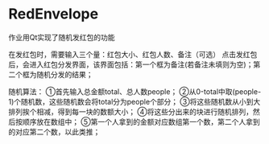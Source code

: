# RedEnvelope
作业用Qt实现了随机发红包的功能

在发红包时，需要输入三个量：红包大小、红包人数、备注（可选）
点击发红包后，会进入红包分发界面，该界面包括：第一个框为备注(若备注未填则为空)；第二个框为随机分发的结果；

随机算法：
①首先输入总金额total、总人数people；
②从0-total中取(people-1)个随机数，这些随机数会将total分为people个部分；
③将这些随机数从小到大排列挨个相减，得到每一块的数额大小；
④将这些分出来的块进行随机排列，然后按顺序放在数组中；
⑤第一个人拿到的金额对应数组第一个数，第二个人拿到的对应第二个数，以此类推；
